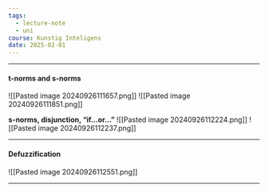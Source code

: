 ```yaml
---
tags:
  - lecture-note
  - uni
course: Kunstig Inteligens
date: 2025-02-01
---
```

--- 
#### t-norms and s-norms
![[Pasted image 20240926111657.png]]
![[Pasted image 20240926111851.png]]

**s-norms, disjunction, “if…or…”**
![[Pasted image 20240926112224.png]]
![[Pasted image 20240926112237.png]]

---
#### Defuzzification
![[Pasted image 20240926112551.png]]

---